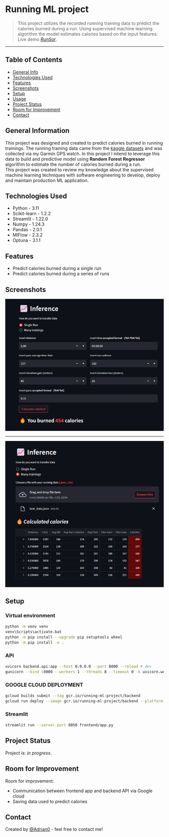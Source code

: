 # Running ML project

> This project utilizes the recorded running training data to predict the calories burned during a run.
> Using supervised machine learning algorithm the model estimates calories based on the input features.
> Live demo [_RunSor_](https://runsor-qnzpwdwgvq-lm.a.run.app/).
<hr>

## Table of Contents
* [General Info](#general-information)
* [Technologies Used](#technologies-used)
* [Features](#features)
* [Screenshots](#screenshots)
* [Setup](#setup)
* [Usage](#usage)
* [Project Status](#project-status)
* [Room for Improvement](#room-for-improvement)
* [Contact](#contact)
<!-- * [License](#license) -->

## General Information
This project was designed and created to predict calories burned in running trainings. 
The running training data came from the [kaggle datasets](https://www.kaggle.com/datasets/jeffreybraun/running-log-insight) and was collected via my Garmin GPS watch.
In this project I intend to leverage this data to build and predictive model using **Random Forest Regressor** algorithm 
to estimate the number of calories burned during a run. <br />
This project was created to review my knowledge about the supervised machine learning techniques with software 
engineering to develop, deploy and maintain production ML application.

## Technologies Used
- Python -  3.11
- Scikit-learn - 1.2.2
- Streamlit - 1.22.0
- Numpy - 1.24.3
- Pandas - 2.0.1
- MlFlow - 2.3.2
- Optuna - 3.1.1

## Features
- Predict calories burned during a single run
- Predict calories burned during a series of runs 

## Screenshots 
![Run_predict](./img/app_screenshot2.png) <hr>
![Multiple_runs_predict](./img/app_screenshot3.png)

## Setup

### Virtual environment
```bash
python -m venv venv
venv\Scripts\activate.bat
python -m pip install --upgrade pip setuptools wheel
python -m pip install -e .
```

### API
```bash
uvicorn backend.api:app --host 0.0.0.0 --port 8000 --reload # dev
gunicorn --bind :8000 --workers 1 --threads 8 --timeout 0 -k uvicorn.workers.UvicornWorker backend.api:app  # prod
```

### GOOGLE CLOUD DEPLOYMENT
```bash
gcloud builds submit --tag gcr.io/running-ml-project/backend
gcloud run deploy --image gcr.io/running-ml-project/backend --platform managed --port 8000
```

### Streamlit
```bash
streamlit run --server.port 8050 frontend/app.py
```

## Project Status
Project is: _in progress_.

## Room for Improvement
Room for improvement:
- Communication between frontend app and backend API via Google cloud
- Saving data used to predict calories

## Contact
Created by [@Adrian0](https://github.com/AdrianSzymczyk) - feel free to contact me!
